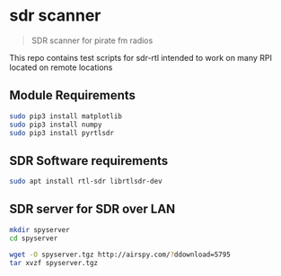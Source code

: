 # sdr scanner 
> SDR scanner for pirate fm radios

This repo contains test scripts for sdr-rtl intended to work on many RPI located on remote locations

## Module Requirements
```bash
sudo pip3 install matplotlib
sudo pip3 install numpy
sudo pip3 install pyrtlsdr

```

## SDR Software requirements
```bash
sudo apt install rtl-sdr librtlsdr-dev

```

## SDR server for SDR over LAN
```bash
mkdir spyserver
cd spyserver

wget -O spyserver.tgz http://airspy.com/?ddownload=5795
tar xvzf spyserver.tgz
```